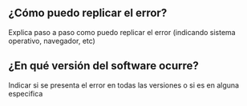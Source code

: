 ## ¿Cómo puedo replicar el error?
Explica paso a paso como puedo replicar el error (indicando sistema operativo, navegador, etc)
## ¿En qué versión del software ocurre?
Indicar si se presenta el error en todas las versiones o si es en alguna especifica
